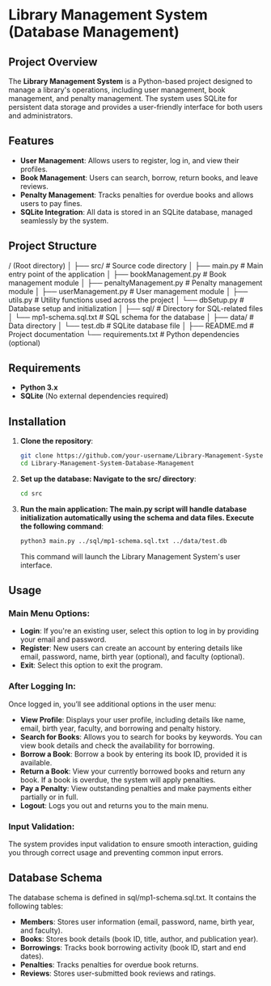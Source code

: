 # Library Management System (Database Management)

## Project Overview
The **Library Management System** is a Python-based project designed to manage a library's operations, including user management, book management, and penalty management. The system uses SQLite for persistent data storage and provides a user-friendly interface for both users and administrators.

## Features

- **User Management**: Allows users to register, log in, and view their profiles.
- **Book Management**: Users can search, borrow, return books, and leave reviews.
- **Penalty Management**: Tracks penalties for overdue books and allows users to pay fines.
- **SQLite Integration**: All data is stored in an SQLite database, managed seamlessly by the system.

## Project Structure

/ (Root directory)
│
├── src/                      # Source code directory
│   ├── main.py               # Main entry point of the application
│   ├── bookManagement.py     # Book management module
│   ├── penaltyManagement.py  # Penalty management module
│   ├── userManagement.py     # User management module
│   ├── utils.py              # Utility functions used across the project
│   └── dbSetup.py            # Database setup and initialization
│
├── sql/                      # Directory for SQL-related files
│   └── mp1-schema.sql.txt    # SQL schema for the database
│
├── data/                     # Data directory
│   └── test.db               # SQLite database file
│
├── README.md                 # Project documentation
└── requirements.txt          # Python dependencies (optional)

## Requirements

- **Python 3.x**
- **SQLite** (No external dependencies required)

## Installation

1. **Clone the repository**:
   ```bash
   git clone https://github.com/your-username/Library-Management-System-Database-Management.git
   cd Library-Management-System-Database-Management
2. **Set up the database: Navigate to the src/ directory**:
   ```bash
   cd src
3. **Run the main application: The main.py script will handle database initialization automatically using the schema and data files. Execute the following command**:
   ```bash
   python3 main.py ../sql/mp1-schema.sql.txt ../data/test.db
   ```
   This command will launch the Library Management System's user interface.

## Usage

### Main Menu Options:
- **Login**: If you're an existing user, select this option to log in by providing your email and password.
- **Register**: New users can create an account by entering details like email, password, name, birth year (optional), and faculty (optional).
- **Exit**: Select this option to exit the program.

### After Logging In:
Once logged in, you’ll see additional options in the user menu:

- **View Profile**: Displays your user profile, including details like name, email, birth year, faculty, and borrowing and penalty history.
- **Search for Books**: Allows you to search for books by keywords. You can view book details and check the availability for borrowing.
- **Borrow a Book**: Borrow a book by entering its book ID, provided it is available.
- **Return a Book**: View your currently borrowed books and return any book. If a book is overdue, the system will apply penalties.
- **Pay a Penalty**: View outstanding penalties and make payments either partially or in full.
- **Logout**: Logs you out and returns you to the main menu.

### Input Validation:
The system provides input validation to ensure smooth interaction, guiding you through correct usage and preventing common input errors.

## Database Schema
The database schema is defined in sql/mp1-schema.sql.txt. It contains the following tables:

- **Members**: Stores user information (email, password, name, birth year, and faculty).
- **Books**: Stores book details (book ID, title, author, and publication year).
- **Borrowings**: Tracks book borrowing activity (book ID, start and end dates).
- **Penalties**: Tracks penalties for overdue book returns.
- **Reviews**: Stores user-submitted book reviews and ratings.
